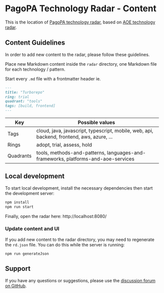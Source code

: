 # PagoPA Technology Radar - Content

This is the location of [PagoPA technology radar](https://pagopa.github.io/engineering/technology-radar/index.html),
based on [AOE technology radar](https://github.com/AOEpeople/aoe_technology_radar).

## Content Guidelines

In order to add new content to the radar,
please follow these guidelines.

Place new Markdown content inside the `radar` directory,
one Markdown file for each technology / pattern.

Start every `.md` file with a frontmatter header ie.

```md
---
title: "Turborepo"
ring: trial
quadrant: "tools"
tags: [build, frontend]
---
```

| Key       | Possible values                                                                           |
| --------- | ----------------------------------------------------------------------------------------- |
| Tags      | cloud, java, javascript, typescript, mobile, web, api, backend, frontend, aws, azure, ... |
| Rings     | adopt, trial, assess, hold                                                                |
| Quadrants | tools, methods-and-patterns, languages-and-frameworks, platforms-and-aoe-services         |

## Local development

To start local development, install the necessary dependencies
then start the development server:

```bash
npm install
npm run start
```

Finally, open the radar here: http://localhost:8080/

### Update content and UI

If you add new content to the radar directory,
you may need to regenerate the `rd.json` file.
You can do this while the server is running:

```
npm run generateJson
```

## Support

If you have any questions or suggestions, please use
the [discussion forum on GitHub](https://github.com/pagopa/technology-radar/discussions).
